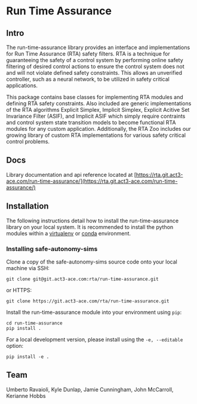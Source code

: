 # Run Time Assurance

## Intro
The run-time-assurance library provides an interface and implementations for Run Time Assurance (RTA) safety filters. RTA is a technique for guaranteeing the safety of a control system by performing online safety filtering of desired control actions to ensure the control system does not and will not violate defined safety constraints. This allows an unverified controller, such as a neural network, to be utilized in safety critical applications.

This package contains base classes for implementing RTA modules and defining RTA safety constraints. Also included are generic implementations of the RTA algorithms Explicit Simplex, Implicit Simplex, Explicit Acitive Set Invariance Filter (ASIF), and Implicit ASIF which simply require contraints and control system state transition models to become functional RTA modules for any custom application. Additionally, the RTA Zoo includes our growing library of custom RTA implementations for various safety critical control problems.

## Docs
Library documentation and api reference located at [https://rta.git.act3-ace.com/run-time-assurance/](https://rta.git.act3-ace.com/run-time-assurance/)

## Installation
The following instructions detail how to install 
the run-time-assurance library on your local system.
It is recommended to install the python modules within 
a [virtualenv](https://virtualenv.pypa.io/en/stable/#)
or [conda](https://docs.conda.io/projects/conda/en/latest/index.html) environment.

### Installing safe-autonomy-sims
Clone a copy of the safe-autonomy-sims source code 
onto your local machine via SSH:
```shell
git clone git@git.act3-ace.com:rta/run-time-assurance.git
```
or HTTPS:
```shell
git clone https://git.act3-ace.com/rta/run-time-assurance.git
```

Install the run-time-assurance module into your 
environment using `pip`:
```shell
cd run-time-assurance
pip install .
```

For a local development version, please install 
using the `-e, --editable` option:
```shell
pip install -e .
```

## Team
Umberto Ravaioli,
Kyle Dunlap,
Jamie Cunningham,
John McCarroll,
Kerianne Hobbs
